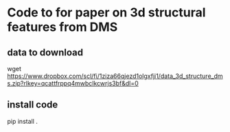 # Code to for paper on 3d structural features from DMS

## data to download 

wget https://www.dropbox.com/scl/fi/1ziza66qjezd1olgxfji1/data_3d_structure_dms.zip?rlkey=qcattfrppq4mwbclkcwrjs3bf&dl=0

## install code

pip install . 
